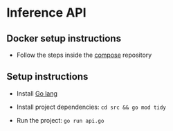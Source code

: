 # Inference API

## Docker setup instructions

* Follow the steps inside the [compose](https://github.com/ExpressionDetection/compose) repository

## Setup instructions

* Install [Go lang](https://go.dev/)

* Install project dependencies: `cd src && go mod tidy`

* Run the project: `go run api.go`
